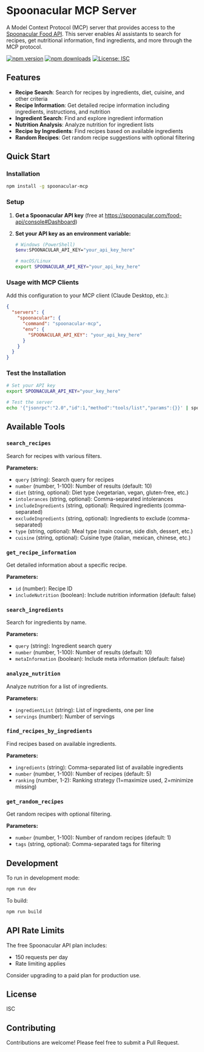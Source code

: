 # Spoonacular MCP Server

A Model Context Protocol (MCP) server that provides access to the [Spoonacular Food API](https://spoonacular.com/food-api/). This server enables AI assistants to search for recipes, get nutritional information, find ingredients, and more through the MCP protocol.

[![npm version](https://img.shields.io/npm/v/spoonacular-mcp.svg)](https://www.npmjs.com/package/spoonacular-mcp)
[![npm downloads](https://img.shields.io/npm/dm/spoonacular-mcp.svg)](https://www.npmjs.com/package/spoonacular-mcp)
[![License: ISC](https://img.shields.io/badge/License-ISC-blue.svg)](https://opensource.org/licenses/ISC)

## Features

- **Recipe Search**: Search for recipes by ingredients, diet, cuisine, and other criteria
- **Recipe Information**: Get detailed recipe information including ingredients, instructions, and nutrition
- **Ingredient Search**: Find and explore ingredient information
- **Nutrition Analysis**: Analyze nutrition for ingredient lists
- **Recipe by Ingredients**: Find recipes based on available ingredients
- **Random Recipes**: Get random recipe suggestions with optional filtering

## Quick Start

### Installation

```bash
npm install -g spoonacular-mcp
```

### Setup

1. **Get a Spoonacular API key** (free at https://spoonacular.com/food-api/console#Dashboard)

2. **Set your API key as an environment variable:**
   ```bash
   # Windows (PowerShell)
   $env:SPOONACULAR_API_KEY="your_api_key_here"
   
   # macOS/Linux
   export SPOONACULAR_API_KEY="your_api_key_here"
   ```

### Usage with MCP Clients

Add this configuration to your MCP client (Claude Desktop, etc.):

```json
{
  "servers": {
    "spoonacular": {
      "command": "spoonacular-mcp",
      "env": {
        "SPOONACULAR_API_KEY": "your_api_key_here"
      }
    }
  }
}
```

### Test the Installation

```bash
# Set your API key
export SPOONACULAR_API_KEY="your_key_here"

# Test the server
echo '{"jsonrpc":"2.0","id":1,"method":"tools/list","params":{}}' | spoonacular-mcp
```

## Available Tools

### `search_recipes`
Search for recipes with various filters.

**Parameters:**
- `query` (string): Search query for recipes
- `number` (number, 1-100): Number of results (default: 10)
- `diet` (string, optional): Diet type (vegetarian, vegan, gluten-free, etc.)
- `intolerances` (string, optional): Comma-separated intolerances
- `includeIngredients` (string, optional): Required ingredients (comma-separated)
- `excludeIngredients` (string, optional): Ingredients to exclude (comma-separated)
- `type` (string, optional): Meal type (main course, side dish, dessert, etc.)
- `cuisine` (string, optional): Cuisine type (italian, mexican, chinese, etc.)

### `get_recipe_information`
Get detailed information about a specific recipe.

**Parameters:**
- `id` (number): Recipe ID
- `includeNutrition` (boolean): Include nutrition information (default: false)

### `search_ingredients`
Search for ingredients by name.

**Parameters:**
- `query` (string): Ingredient search query
- `number` (number, 1-100): Number of results (default: 10)
- `metaInformation` (boolean): Include meta information (default: false)

### `analyze_nutrition`
Analyze nutrition for a list of ingredients.

**Parameters:**
- `ingredientList` (string): List of ingredients, one per line
- `servings` (number): Number of servings

### `find_recipes_by_ingredients`
Find recipes based on available ingredients.

**Parameters:**
- `ingredients` (string): Comma-separated list of available ingredients
- `number` (number, 1-100): Number of recipes (default: 5)
- `ranking` (number, 1-2): Ranking strategy (1=maximize used, 2=minimize missing)

### `get_random_recipes`
Get random recipes with optional filtering.

**Parameters:**
- `number` (number, 1-100): Number of random recipes (default: 1)
- `tags` (string, optional): Comma-separated tags for filtering

## Development

To run in development mode:

```bash
npm run dev
```

To build:

```bash
npm run build
```

## API Rate Limits

The free Spoonacular API plan includes:
- 150 requests per day
- Rate limiting applies

Consider upgrading to a paid plan for production use.

## License

ISC

## Contributing

Contributions are welcome! Please feel free to submit a Pull Request.
